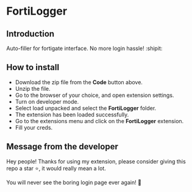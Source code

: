 # FortiLogger

## Introduction
Auto-filler for fortigate interface. No more login hassle! :shipit:

## How to install
- Download the zip file from the **Code** button above.
- Unzip the file.
- Go to the browser of your choice, and open extension settings.
- Turn on developer mode.
- Select load unpacked and select the **FortiLogger** folder.
- The extension has been loaded successfully.
- Go to the extensions menu and click on the **FortiLogger** extension.
- Fill your creds.

## Message from the developer
Hey people! Thanks for using my extension, please consider giving this repo a star :star:, it would really mean a lot.

You will never see the boring login page ever again! 💫
